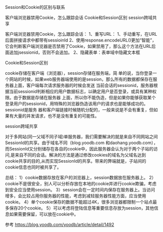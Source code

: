 Session和Cookie的区别与联系


客户端浏览器禁用Cookie，怎么跟踪会话
Cookie和Session区别
session跨域共享




客户端浏览器禁用Cookie，怎么跟踪会话：
1、重写URL：
    1、手动重写，在URL后面拼接请求中都带有sessioinId
    2、使用response.encodeURL()更加“智能”，它会判断客户端浏览器是否禁用了Cookie，如果禁用了，那么这个方法在URL后面追加jsessionid，否则不会追加。
2、隐藏表单：表单域中隐藏文本框



Cookie和Session区别

cookie存储在客户端（浏览器），session存储在服务端，简 单的说，当你登录一个网站的时候，如果web服务器端使用的是session，那么所有的数据都保存在服务器上面，客户端每次请求服务器的时候会发送 当前会话的sessionid，服务器根据当前sessionid判断相应的用户数据标志，以确定用户是否登录，或具有某种权限。由于数据是存储在服务器 上面，所以你不能伪造，但是如果你能够获取某个登录用户的sessionid，用特殊的浏览器伪造该用户的请求也是能够成功的。sessionid是服务 器和客户端链接时候随机分配的，一般来说是不会有重复，但如果有大量的并发请求，也不是没有重复的可能性。



session跨域共享

对于多网站(同一父域不同子域)单服务器，我们需要解决的就是来自不同网站之间SessionId的共享。由于域名不同（blog.yoodb.com 和daohang.yoodb.com），而SessionId又分别储存在各自的cookie中，因此服务器会认为对于两个子站的访问,是来自不同的会话。解决的方法是通过修改cookies的域名为父域名达到cookie共享的目的,从而实现SessionId的共享。带来的弊端就是，子站间的cookie信息也同时被共享了。



总结：
1）cookie数据存放在客户的浏览器上，session数据放在服务器上。
2）cookie不是很安全，别人可以分析存放在本地的cookie并进行cookie欺骗，考虑到安全应当使用session。
3）session会在一定时间内保存在服务器上。当访问增多，会比较占用你服务器的性能，考虑到减轻服务器性能方面，应当使用cookie。
4）单个cookie保存的数据不能超过4K，很多浏览器都限制一个站点最多保存20个cookie。
5）可以考虑将登陆信息等重要信息存放为session，其他信息如果需要保留，可以放在cookie中。



参考
https://blog.yoodb.com/yoodb/article/detail/1492





